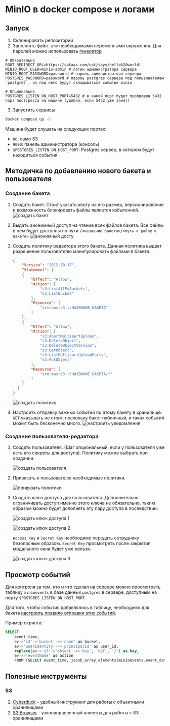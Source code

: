 # MinIO в docker compose и логами

## Запуск
1. Склонировать репозиторий
2. Заполнить файл `.env` необходимыми переменными окружения. Для паролей можно использовать [генератор](https://www.random.org/passwords/?num=1&len=24&format=html&rnd=new)
```env
# Обязательно
ROOT_REDIRECT_URL=https://cataas.com/cat/says/hello%20world!
MINIO_ROOT_USER=minio-admin # логин администратора сервера
MINIO_ROOT_PASSWORD=password # пароль администратора сервера
POSTGRES_PASSWORD=password # пароль postgres сервера под пользователем `postgres`, из под него будут складываться события minio

# Опционально
POSTGRES_LISTEN_ON_HOST_PORT=5432 # в какой порт будет проброшен 5432 порт постгресса на машине (удобно, если 5432 уже занят)

```
3. Запустить сервисы
```bash
docker compose up -d
```
Машина будет слушать на следующих портах:
- `80`: само S3
- `9090`: панель администратора (консоль)
- `$POSTGRES_LISTEN_ON_HOST_PORT`: Postgres сервер, в котором будут находиться события


## Методичка по добавлению нового бакета и пользователя

### Создание бакета

1. Создать бакет. Стоит указать квоту на его размер, версионирование и возможность блокировать файлы является избыточной.
    ![создать бакет](img/create-bucket.png)
2. Выдать анонимный доступ на чтение всех файлов бакета. Все файлы в нем будут доступны по пути `/<название бакета>/<путь к файлу в бакете>`
    ![анонимный досту](img/readonly-access.png)
3. Создать политику редактора этого бакета. Данная политика выдает разрешение пользователю манипулировать файлами в бакете.
    ```json
    {
        "Version": "2012-10-17",
        "Statement": [
        {
            "Effect": "Allow",
            "Action": [
                "s3:ListAllMyBuckets",
                "s3:ListBucket"
            ],
            "Resource": [
                "arn:aws:s3:::НАЗВАНИЕ_БАКЕТА"
            ]
        },
        {
            "Effect": "Allow",
            "Action": [
                "s3:AbortMultipartUpload",
                "s3:DeleteObject",
                "s3:DeleteObjectVersion",
                "s3:GetObject",
                "s3:ListMultipartUploadParts",
                "s3:PutObject"
            ],
            "Resource": [
                "arn:aws:s3:::НАЗВАНИЕ_БАКЕТА/*"
            ]
        }
      ]
    }
    ```

    ![создать политику](img/create-policy.png)

<a name="setup-subscribe"></a>

4. Настроить отправку важных событий по этому бакету в хранилище. `GET` указывать не стоит, поскольку бакет публичный, и таких событий может быть бесконечно много.
   ![настроить уведомления](img/setup-subscribe.png)

### Создание пользователя-редактора
1. Создать пользователя. (Шаг опциональный, если у пользователя уже есть его секреты для доступа). Политику можно выбрать при создании.

    ![создать пользователя](img/create-user.png)
2. Привязать к пользователю необходимые политики.

    ![привязать политики](img/create-user.png)
3. Создать ключ доступа для пользователя. Дополнительно ограничивать доступ именно этого ключа не обязательно, таким образом можно будет дополнять эту пару доступа в последствии.

    ![создать ключ доступа 1](img/create-access-key-1.png)

    ![создать ключ доступа 2](img/create-access-key-2.png)

    `Access Key` и `Secret Key` необходимо передать сотруднику безопасным образом. `Secret Key` просмотреть после закрытия модального окна будет уже нельзя.

    ![создать ключ доступа 3](img/create-access-key-3.png)


## Просмотр событий
Для контроля за тем, кто и что сделал на сервере можно просмотреть таблицу `minioevents` в базе данных `postgres` в сервере, доступным на порту `$POSTGRES_LISTEN_ON_HOST_PORT`.

Для того, чтобы события добавлялись в таблицу, необходимо для бакета [настроить правило отправки этих событий](#setup-subscribe).

Пример скрипта:

```sql
SELECT 
	event_time,
	ev->'s3'->'bucket'->>'name' as bucket,
	ev->'userIdentity'->>'principalId' as user_id,
	replace(ev->'s3'->'object'->>'key', '%2F', '/') as key,
	ev->>'eventName' as action
	FROM (SELECT event_time, jsonb_array_elements(minioevents.event_data -> 'Records') as ev FROM minioevents) as src
```


## Полезные инструменты

### S3
1. [Cyberduck](https://cyberduck.io/) - удобный инструмент для работы с объектными хранилищами
2. [S3 Browser](https://s3browser.com/) - узконаправленный клиенты для работы с S3 хранилищами


